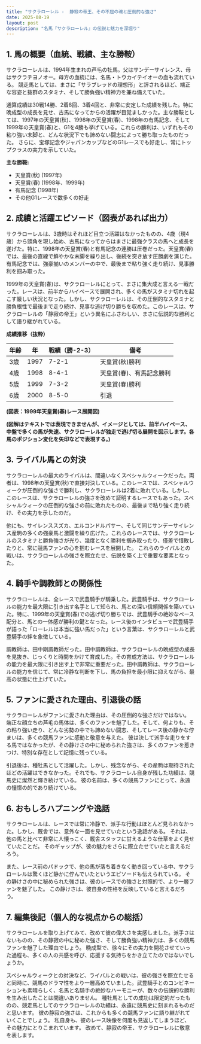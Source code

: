 ```yaml
---
title: "サクラローレル -  静寂の帝王、その不屈の魂と圧倒的な強さ"
date: 2025-08-19
layout: post
description: "名馬『サクラローレル』の伝説と魅力を深堀り"
---
```


## 1. 馬の概要（血統、戦績、主な勝鞍）

サクラローレルは、1994年生まれの芦毛の牡馬。父はサンデーサイレンス、母はサクラチヨノオー。母方の血統には、名馬・トウカイテイオーの血も流れている。  競走馬としては、まさに「サラブレッドの理想形」と評されるほど、端正な容姿と抜群のスタミナ、そして勝負強い精神力を兼ね備えていた。

通算成績は30戦14勝、2着8回、3着4回と、非常に安定した成績を残した。特に晩成型の成長を見せ、古馬になってからの活躍が目覚ましかった。主な勝鞍としては、1997年の天皇賞(秋)、1998年の天皇賞(春)、1998年の有馬記念、そして1999年の天皇賞(春)と、G1を4勝も挙げている。これらの勝利は、いずれもその粘り強い末脚と、どんな状況下でも諦めない闘志によって勝ち取ったものだった。  さらに、宝塚記念やジャパンカップなどのG1レースでも好走し、常にトップクラスの実力を示していた。

**主な勝鞍:**

* 天皇賞(秋) (1997年)
* 天皇賞(春) (1998年、1999年)
* 有馬記念 (1998年)
* その他G1レースで数多くの好走


## 2. 成績と活躍エピソード（図表があれば出力）

サクラローレルは、3歳時はそれほど目立つ活躍はなかったものの、4歳（現4歳）から頭角を現し始め、古馬になってからはまさに最強クラスの馬へと成長を遂げた。特に、1998年の天皇賞(春)と有馬記念の連勝は圧巻だった。天皇賞(春)では、最後の直線で鮮やかな末脚を繰り出し、後続を突き放す圧勝劇を演じた。有馬記念では、強豪揃いのメンバーの中で、最後まで粘り強く走り続け、見事勝利を掴み取った。

1999年の天皇賞(春)は、サクラローレルにとって、まさに集大成と言える一戦だった。レースは、前半からハイペースで展開され、多くの馬がスタミナ切れを起こす厳しい状況となった。しかし、サクラローレルは、その圧倒的なスタミナと勝負根性で最後まで走り続け、見事な逃げ切り勝ちを収めた。このレースは、サクラローレルの「静寂の帝王」という異名にふさわしい、まさに伝説的な勝利として語り継がれている。

**成績推移（抜粋）**

| 年齢 | 年 | 戦績（勝-2-3）| 備考 |
|---|---|---|---|
| 3歳 | 1997 | 7-2-1 | 天皇賞(秋)勝利 |
| 4歳 | 1998 | 8-4-1 | 天皇賞(春)、有馬記念勝利 |
| 5歳 | 1999 | 7-3-2 | 天皇賞(春)勝利 |
| 6歳 | 2000 | 8-5-0 |  引退 |


**(図表：1999年天皇賞(春)レース展開図)**

**(図解はテキストでは表現できませんが、イメージとしては、前半ハイペース、中盤で多くの馬が失速、サクラローレルが独走で逃げ切る展開を図示します。各馬のポジション変化を矢印などで表現する。)**


## 3. ライバル馬との対決

サクラローレルの最大のライバルは、間違いなくスペシャルウィークだった。両者は、1998年の天皇賞(秋)で直接対決している。このレースでは、スペシャルウィークが圧倒的な強さで勝利し、サクラローレルは2着に敗れている。しかし、このレースは、サクラローレルの強さを改めて証明するレースでもあった。スペシャルウィークの圧倒的な強さの前に敗れたものの、最後まで粘り強く走り続け、その実力を示したのだ。

他にも、サイレンススズカ、エルコンドルパサー、そして同じサンデーサイレンス産駒の多くの強豪馬と激闘を繰り広げた。これらのレースでは、サクラローレルのスタミナと勝負強さが光り、幾度となく勝利を掴み取ったり、僅差で惜敗したりと、常に競馬ファンの心を掴むレースを展開した。  これらのライバルとの戦いは、サクラローレルの強さを際立たせ、伝説を築く上で重要な要素となった。


## 4. 騎手や調教師との関係性

サクラローレルは、全レースで武豊騎手が騎乗した。武豊騎手は、サクラローレルの能力を最大限に引き出す名手として知られ、馬との深い信頼関係を築いていた。特に、1999年の天皇賞(春)での逃げ切り勝ちでは、武豊騎手の絶妙なペース配分と、馬との一体感が勝利の鍵となった。レース後のインタビューで武豊騎手が語った「ローレルは本当に強い馬だった」という言葉は、サクラローレルと武豊騎手の絆を象徴している。

調教師は、田中剛調教師だった。田中調教師は、サクラローレルの晩成型の成長を見抜き、じっくりと時間をかけて育成した。その育成方法は、サクラローレルの能力を最大限に引き出す上で非常に重要だった。田中調教師は、サクラローレルの能力を信じて、常に冷静な判断を下し、馬の負担を最小限に抑えながら、最高の状態に仕上げていた。


## 5. ファンに愛された理由、引退後の話

サクラローレルがファンに愛された理由は、その圧倒的な強さだけではない。  端正な顔立ちの芦毛の馬体は、多くのファンを魅了した。そして、何よりも、その粘り強い走り、どんな劣勢の中でも諦めない闘志、そしてレース後の静かな佇まいは、多くの競馬ファンに感動と敬意を与えた。  彼は決して派手な走りをする馬ではなかったが、その静けさの中に秘められた強さは、多くのファンを惹きつけ、特別な存在として記憶に残っている。

引退後は、種牡馬として活躍した。しかし、残念ながら、その産駒は期待されたほどの活躍はできなかった。それでも、サクラローレル自身が残した功績は、競馬史に燦然と輝き続けている。  彼の名前は、多くの競馬ファンにとって、永遠の憧憬の的であり続けている。


## 6. おもしろハプニングや逸話

サクラローレルは、レースでは常に冷静で、派手な行動はほとんど見られなかった。しかし、厩舎では、意外な一面を見せていたという逸話がある。  それは、他の馬と比べて非常に人懐っこく、厩舎スタッフに甘えるような仕草をよく見せていたことだ。  そのギャップが、彼の魅力をさらに際立たせていたと言えるだろう。

また、レース前のパドックで、他の馬が落ち着きなく動き回っている中、サクラローレルは驚くほど静かに佇んでいたというエピソードも伝えられている。  その静けさの中に秘められた強さは、彼のレースでの強さと対照的で、より一層ファンを魅了した。  この静けさは、彼自身の性格を反映していると言えるだろう。


## 7. 編集後記（個人的な視点からの総括）

サクラローレルを取り上げてみて、改めて彼の偉大さを実感しました。派手さはないものの、その静寂の中に秘めた強さ、そして勝負強い精神力は、多くの競馬ファンを魅了した理由でしょう。  晩成型で、徐々にその実力を開花させていった過程も、多くの人の共感を呼び、応援する気持ちをかき立てたのではないでしょうか。

スペシャルウィークとの対決など、ライバルとの戦いは、彼の強さを際立たせると同時に、競馬のドラマ性をより一層高めていました。武豊騎手とのコンビネーションも素晴らしく、名馬と名騎手の絶妙なハーモニーが、数々の伝説的な勝利を生み出したことは間違いありません。  種牡馬としての成功は限定的だったものの、競走馬としてのサクラローレルの功績は、永遠に競馬史に刻まれるものだと思います。  彼の静寂の強さは、これからも多くの競馬ファンに語り継がれていくことでしょう。  私自身も、彼のレース映像を何度も見返してしまうほど、その魅力にとりこまれています。  改めて、静寂の帝王、サクラローレルに敬意を表します。
